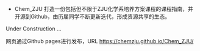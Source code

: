- Chem_ZJU
打造一份包括但不限于ZJU化学系培养方案课程的课程指南，并开源到Github，由历届同学不断更新迭代，形成资源共享的生态。

Under Construction ...

网页通过Github pages进行发布，URL https://chemzju.github.io/Chem_ZJU/
